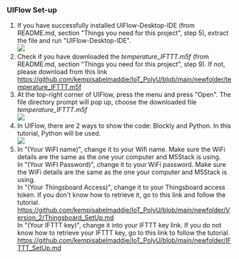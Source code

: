 ### UIFlow Set-up
1) If you have successfully installed UIFlow-Desktop-IDE (from README.md, section "Things you need for this project", step 5), extract the file and run "UIFlow-Desktop-IDE". <br/> <img src="https://user-images.githubusercontent.com/56757186/110102736-1ac20000-7de0-11eb-99e0-083316a503b4.png">
2) Check if you have downloaded the _temperature_IFTTT.m5f_ (from README.md, section "Things you need for this project", step 9). If not, please download from this link <br/> <https://github.com/kempisabelmaddie/IoT_PolyU/blob/main/newfolder/temperature_IFTTT.m5f>
3) At the top-right corner of UIFlow, press the menu and press "Open". The file directory prompt will pop up, choose the downloaded file _temperature_IFTTT.m5f_ <br/> <img src="https://user-images.githubusercontent.com/56757186/110104799-91f89380-7de2-11eb-990a-d274b2ce6568.png">
4) In UIFlow, there are 2 ways to show the code: Blockly and Python. In this tutorial, Python will be used.<br/> <img src='https://user-images.githubusercontent.com/80112384/114702828-24cc0c80-9d57-11eb-88ab-df0ea93f3b4d.jpg'>
5) In "(Your WiFI name)", change it to your Wifi name. Make sure the WiFi details are the same as the one your computer and M5Stack is using. <br/> In "(Your WiFI Password)", change it to your WiFi password. Make sure the WiFi details are the same as the one your computer and M5Stack is using. <br/>In "(Your Thingsboard Access)", change it to your Thingsboard access token. If you don't know how to retrieve it, go to this link and follow the tutorial. <https://github.com/kempisabelmaddie/IoT_PolyU/blob/main/newfolder/Version_2/Thingsboard_SetUp.md></br> In "(Your IFTTT key)", change it into your IFTTT key link. If you do not know how to retrieve your IFTTT key, go to this link to follow the tutorial.<br/> <https://github.com/kempisabelmaddie/IoT_PolyU/blob/main/newfolder/IFTTT_SetUp.md>

